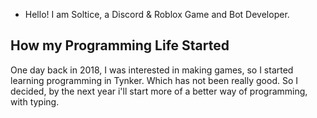 - Hello! I am Soltice, a Discord & Roblox Game and Bot Developer.

## How my Programming Life Started
One day back in 2018, I was interested in making games, so I started learning programming in Tynker. Which has not been really good. So I decided, by the next year
i'll start more of a better way of programming, with typing.
